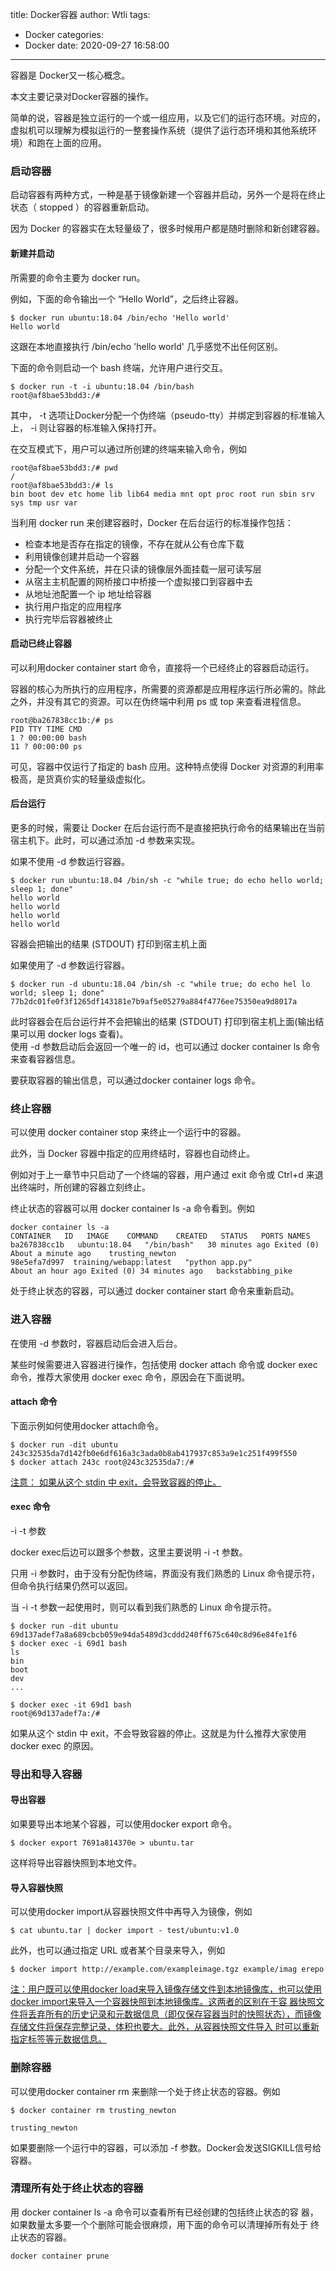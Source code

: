 title: Docker容器
author: Wtli
tags:
  - Docker
categories:
  - Docker
date: 2020-09-27 16:58:00
---
容器是 Docker又一核心概念。

本文主要记录对Docker容器的操作。

<!--more-->
简单的说，容器是独立运行的一个或一组应用，以及它们的运行态环境。对应的， 虚拟机可以理解为模拟运行的一整套操作系统（提供了运行态环境和其他系统环 境）和跑在上面的应用。

### 启动容器

启动容器有两种方式，一种是基于镜像新建一个容器并启动，另外一个是将在终止 状态（ stopped ）的容器重新启动。

因为 Docker 的容器实在太轻量级了，很多时候用户都是随时删除和新创建容器。

#### 新建并启动

所需要的命令主要为 docker run。

例如，下面的命令输出一个 “Hello World”，之后终止容器。
```
$ docker run ubuntu:18.04 /bin/echo 'Hello world'
Hello world
```
这跟在本地直接执行 /bin/echo 'hello world' 几乎感觉不出任何区别。

下面的命令则启动一个 bash 终端，允许用户进行交互。

```
$ docker run -t -i ubuntu:18.04 /bin/bash 
root@af8bae53bdd3:/#
```

其中， -t 选项让Docker分配一个伪终端（pseudo-tty）并绑定到容器的标准输入上， -i 则让容器的标准输入保持打开。

在交互模式下，用户可以通过所创建的终端来输入命令，例如
```
root@af8bae53bdd3:/# pwd 
/ 
root@af8bae53bdd3:/# ls 
bin boot dev etc home lib lib64 media mnt opt proc root run sbin srv sys tmp usr var
```

当利用 docker run 来创建容器时，Docker 在后台运行的标准操作包括：

- 检查本地是否存在指定的镜像，不存在就从公有仓库下载
- 利用镜像创建并启动一个容器 
- 分配一个文件系统，并在只读的镜像层外面挂载一层可读写层 
- 从宿主主机配置的网桥接口中桥接一个虚拟接口到容器中去 
- 从地址池配置一个 ip 地址给容器 
- 执行用户指定的应用程序 
- 执行完毕后容器被终止

#### 启动已终止容器

可以利用docker container start 命令，直接将一个已经终止的容器启动运行。

容器的核心为所执行的应用程序，所需要的资源都是应用程序运行所必需的。除此 之外，并没有其它的资源。可以在伪终端中利用 ps 或 top 来查看进程信息。

```
root@ba267838cc1b:/# ps
PID TTY TIME CMD 
1 ? 00:00:00 bash 
11 ? 00:00:00 ps
```
可见，容器中仅运行了指定的 bash 应用。这种特点使得 Docker 对资源的利用率 极高，是货真价实的轻量级虚拟化。

#### 后台运行

更多的时候，需要让 Docker 在后台运行而不是直接把执行命令的结果输出在当前 宿主机下。此时，可以通过添加 -d 参数来实现。

如果不使用 -d 参数运行容器。
```
$ docker run ubuntu:18.04 /bin/sh -c "while true; do echo hello world; sleep 1; done" 
hello world 
hello world 
hello world 
hello world
```
容器会把输出的结果 (STDOUT) 打印到宿主机上面

如果使用了 -d 参数运行容器。
```
$ docker run -d ubuntu:18.04 /bin/sh -c "while true; do echo hel lo world; sleep 1; done" 77b2dc01fe0f3f1265df143181e7b9af5e05279a884f4776ee75350ea9d8017a
```
此时容器会在后台运行并不会把输出的结果 (STDOUT) 打印到宿主机上面(输出结 果可以用 docker logs 查看)。  
使用 -d 参数启动后会返回一个唯一的 id，也可以通过 docker container ls 命令来查看容器信息。

要获取容器的输出信息，可以通过docker container logs 命令。

### 终止容器

可以使用 docker container stop 来终止一个运行中的容器。

此外，当 Docker 容器中指定的应用终结时，容器也自动终止。

例如对于上一章节中只启动了一个终端的容器，用户通过 exit 命令或 Ctrl+d 来退出终端时，所创建的容器立刻终止。

终止状态的容器可以用 docker container ls -a 命令看到。例如

```
docker container ls -a 
CONTAINER   ID   IMAGE    COMMAND    CREATED   STATUS   PORTS NAMES 
ba267838cc1b   ubuntu:18.04   "/bin/bash"   30 minutes ago Exited (0) About a minute ago    trusting_newton 
98e5efa7d997  training/webapp:latest   "python app.py"
About an hour ago Exited (0) 34 minutes ago   backstabbing_pike
```

处于终止状态的容器，可以通过 docker container start 命令来重新启动。

### 进入容器
在使用 -d 参数时，容器启动后会进入后台。

某些时候需要进入容器进行操作，包括使用 docker attach 命令或 docker exec 命令，推荐大家使用 docker exec 命令，原因会在下面说明。

#### attach 命令

下面示例如何使用docker attach命令。

```
$ docker run -dit ubuntu 243c32535da7d142fb0e6df616a3c3ada0b8ab417937c853a9e1c251f499f550
$ docker attach 243c root@243c32535da7:/#
```
<u>注意： 如果从这个 stdin 中 exit，会导致容器的停止。</u>

#### exec 命令

-i -t 参数

docker exec后边可以跟多个参数，这里主要说明 -i -t 参数。

只用 -i 参数时，由于没有分配伪终端，界面没有我们熟悉的 Linux 命令提示符，但命令执行结果仍然可以返回。

当 -i -t 参数一起使用时，则可以看到我们熟悉的 Linux 命令提示符。

```
$ docker run -dit ubuntu 69d137adef7a8a689cbcb059e94da5489d3cddd240ff675c640c8d96e84fe1f6
$ docker exec -i 69d1 bash 
ls 
bin 
boot 
dev 
...

$ docker exec -it 69d1 bash 
root@69d137adef7a:/#
```


如果从这个 stdin 中 exit，不会导致容器的停止。这就是为什么推荐大家使用 docker exec 的原因。

### 导出和导入容器


#### 导出容器
如果要导出本地某个容器，可以使用docker export 命令。

```
$ docker export 7691a814370e > ubuntu.tar
```
这样将导出容器快照到本地文件。

#### 导入容器快照

可以使用docker import从容器快照文件中再导入为镜像，例如
```
$ cat ubuntu.tar | docker import - test/ubuntu:v1.0
```
此外，也可以通过指定 URL 或者某个目录来导入，例如
```
$ docker import http://example.com/exampleimage.tgz example/imag erepo
```

<u>注：用户既可以使用docker load来导入镜像存储文件到本地镜像库，也可以使用 docker import来导入一个容器快照到本地镜像库。这两者的区别在于容 器快照文件将丢弃所有的历史记录和元数据信息（即仅保存容器当时的快照状态），而镜像存储文件将保存完整记录，体积也要大。此外，从容器快照文件导入 时可以重新指定标签等元数据信息。</u>

### 删除容器
可以使用docker container rm 来删除一个处于终止状态的容器。例如
```
$ docker container rm trusting_newton

trusting_newton
```
如果要删除一个运行中的容器，可以添加 -f 参数。Docker会发送SIGKILL信号给容器。

### 清理所有处于终止状态的容器

用 docker container ls -a 命令可以查看所有已经创建的包括终止状态的容 器，如果数量太多要一个个删除可能会很麻烦，用下面的命令可以清理掉所有处于 终止状态的容器。

```
docker container prune
```